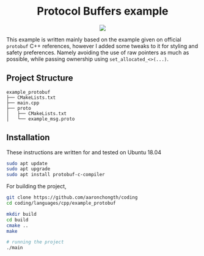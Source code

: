 <h1 align="center">
  Protocol Buffers example
</h1>

<p align="center">
  <a href="https://opensource.org/licenses/Apache-2.0" alt="Apache-2.0">
    <img src="https://img.shields.io/badge/License-Apache%202.0-blue.svg">
  </a>
</p>

This example is written mainly based on the example given on official `protobuf` C++ references, however I added some tweaks to it for styling and safety preferences. Namely avoiding the use of raw pointers as much as possible, while passing ownership using `set_allocated_<>(...)`.

## Project Structure

```
example_protobuf
├── CMakeLists.txt
├── main.cpp
├── proto
│   ├── CMakeLists.txt
│   └── example_msg.proto
```

## Installation

These instructions are written for and tested on Ubuntu 18.04

```bash
sudo apt update
sudo apt upgrade
sudo apt install protobuf-c-compiler
```

For building the project,

```bash
git clone https://github.com/aaronchongth/coding
cd coding/languages/cpp/example_protobuf

mkdir build
cd build
cmake ..
make

# running the project
./main
```
